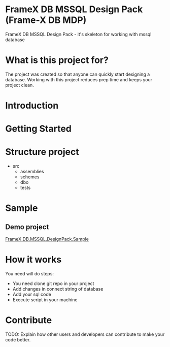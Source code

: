 # FrameX DB MSSQL Design Pack (Frame-X DB MDP)

FrameX DB MSSQL Design Pack - it's skeleton for working with mssql database

# What is this project for?
The project was created so that anyone can quickly start designing a database. 
Working with this project reduces prep time and keeps your project clean.

# Introduction 

# Getting Started

# Structure project

* src
  + assemblies
  + schemes
  + dbo
  + tests

# Sample
## Demo project
[FrameX.DB.MSSQL.DesignPack.Sample](https://github.com/Frame-X/FrameX.DB.MSSQL.DesignPack.Sample)

# How it works
You need will do steps: 
* You need clone git repo in your project
* Add changes in connect string of database
* Add your sql code
* Execute script in your machine

# Contribute
TODO: Explain how other users and developers can contribute to make your code better. 





